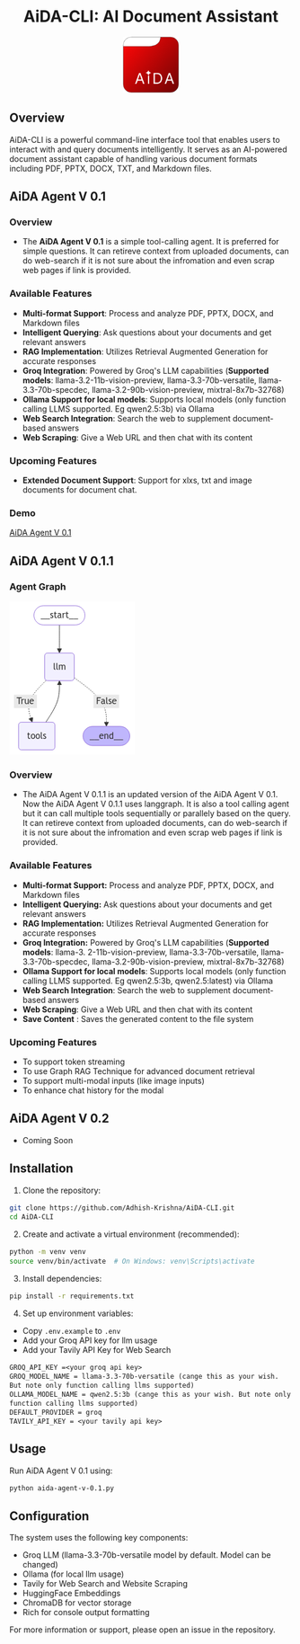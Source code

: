 # <center>AiDA-CLI: AI Document Assistant</center>
<center><img src="./Design/Logo.png" alt="AiDA-CLI Logo" width="100"/></center>

## Overview

AiDA-CLI is a powerful command-line interface tool that enables users to interact with and query documents intelligently. It serves as an AI-powered document assistant capable of handling various document formats including PDF, PPTX, DOCX, TXT, and Markdown files.

## AiDA Agent V 0.1
  ### Overview
  - The **AiDA Agent V 0.1** is a simple tool-calling agent. It is preferred for simple questions. It can retireve context from uploaded documents, can do web-search if it is not sure about the infromation and even scrap web pages if link is provided.
  ### Available Features
  - **Multi-format Support**: Process and analyze PDF, PPTX, DOCX, and Markdown files
  - **Intelligent Querying**: Ask questions about your documents and get relevant answers
  - **RAG Implementation**: Utilizes Retrieval Augmented Generation for accurate responses
  - **Groq Integration**: Powered by Groq's LLM capabilities (**Supported models**: llama-3.2-11b-vision-preview, llama-3.3-70b-versatile, llama-3.3-70b-specdec, llama-3.2-90b-vision-preview, mixtral-8x7b-32768)
  - **Ollama Support for local models**: Supports local models (only function calling LLMS supported. Eg qwen2.5:3b) via Ollama
  - **Web Search Integration**: Search the web to supplement document-based answers
  - **Web Scraping**: Give a Web URL and then chat with its content

  ### Upcoming Features
  - **Extended Document Support**: Support for xlxs, txt and image documents for document chat.

  ### Demo
  [AiDA Agent V 0.1](https://drive.google.com/file/d/1g9o8G1SVEvMtIKhjdWpr5IR5ueAh1weO/view?usp=sharing)

## AiDA Agent V 0.1.1

  ### Agent Graph

  <img src="./Design/AiDA-Agent-v0.1.1 Graph.png">

  ### Overview
  - The AiDA Agent V 0.1.1 is an updated version of the AiDA Agent V 0.1. Now the AiDA Agent V 0.1.1 uses langgraph. It is also a tool calling agent but it can call multiple tools sequentially or parallely based on the query. It can retireve context from uploaded documents, can do web-search if it is not sure about the infromation and even scrap web pages if link is provided.

  ### Available Features
  - **Multi-format Support:** Process and analyze PDF, PPTX, DOCX, and Markdown files
  - **Intelligent Querying:** Ask questions about your documents and get relevant answers
  - **RAG Implementation:** Utilizes Retrieval Augmented Generation for accurate responses
  - **Groq Integration:** Powered by Groq's LLM capabilities (**Supported models**: llama-3.  2-11b-vision-preview, llama-3.3-70b-versatile, llama-3.3-70b-specdec, llama-3.2-90b-vision-preview, mixtral-8x7b-32768)
  - **Ollama Support for local models**: Supports local models (only function calling LLMS supported. Eg qwen2.5:3b, qwen2.5:latest) via Ollama
  - **Web Search Integration**: Search the web to supplement document-based answers
  - **Web Scraping**: Give a Web URL and then chat with its content
  - **Save Content** : Saves the generated content to the file system

  ### Upcoming Features
  - To support token streaming
  - To use Graph RAG Technique for advanced document retrieval
  - To support multi-modal inputs (like image inputs)
  - To enhance chat history for the modal

## AiDA Agent V 0.2
  - Coming Soon

## Installation

1. Clone the repository:
```bash
git clone https://github.com/Adhish-Krishna/AiDA-CLI.git
cd AiDA-CLI
```

2. Create and activate a virtual environment (recommended):
```bash
python -m venv venv
source venv/bin/activate  # On Windows: venv\Scripts\activate
```

3. Install dependencies:
```bash
pip install -r requirements.txt
```

4. Set up environment variables:
- Copy `.env.example` to `.env`
- Add your Groq API key for llm usage
- Add your Tavily API Key for Web Search
```
GROQ_API_KEY =<your groq api key>
GROQ_MODEL_NAME = llama-3.3-70b-versatile (cange this as your wish. But note only function calling llms supported)
OLLAMA_MODEL_NAME = qwen2.5:3b (cange this as your wish. But note only function calling llms supported)
DEFAULT_PROVIDER = groq
TAVILY_API_KEY = <your tavily api key>
```

## Usage

Run AiDA Agent V 0.1 using:
```bash
python aida-agent-v-0.1.py
```

## Configuration

The system uses the following key components:
- Groq LLM (llama-3.3-70b-versatile model by default. Model can be changed)
- Ollama (for local llm usage)
- Tavily for Web Search and Website Scraping
- HuggingFace Embeddings
- ChromaDB for vector storage
- Rich for console output formatting



For more information or support, please open an issue in the repository.